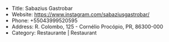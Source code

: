 -  Title: Sabazius Gastrobar
-  Website: https://www.instagram.com/sabaziusgastrobar/
-  Phone: +55043999520595
-  Address: R. Colombo, 125 - Cornélio Procópio, PR, 86300-000
-  Category: Restaurante | Restaurant
